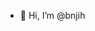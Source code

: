 - 👋 Hi, I’m @bnjih

<!---
bnjih/bnjih is a ✨ special ✨ repository because its `README.md` (this file) appears on your GitHub profile.
You can click the Preview link to take a look at your changes.
--->
